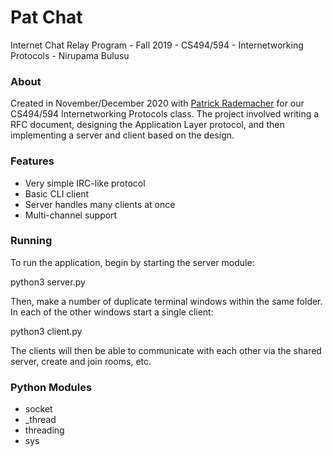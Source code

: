 # Pat Chat 

Internet Chat Relay Program - Fall 2019 - CS494/594 - Internetworking Protocols - Nirupama Bulusu

### About
Created in November/December 2020 with [Patrick Rademacher](https://github.com/PatRademacher) for our CS494/594 Internetworking Protocols class. 
The project involved writing a RFC document, designing the Application Layer protocol, and then implementing a server and client based on the design. 

### Features
* Very simple IRC-like protocol
* Basic CLI client
* Server handles many clients at once
* Multi-channel support

### Running 

To run the application, begin by starting the server module:

python3 server.py

Then, make a number of duplicate terminal windows within the same folder. In each of the other windows start a single client: 

python3 client.py 

The clients will then be able to communicate with each other via the shared server, create and join rooms, etc. 

### Python Modules 

* socket
* _thread
* threading
* sys
